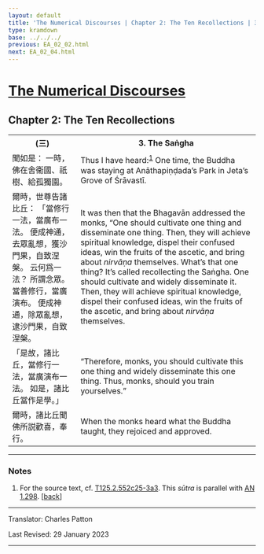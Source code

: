 ```yaml
---
layout: default
title: 'The Numerical Discourses | Chapter 2: The Ten Recollections | 3. The Saṅgha'
type: kramdown
base: ../../../
previous: EA_02_02.html
next: EA_02_04.html
---
```


<h1><a href='../index.html'>The Numerical Discourses</a></h1>
<h2>Chapter 2: The Ten Recollections</h2>

<table class="trans">
  <th class='ch'>(三)</th>
  <th class='en'>3. The Saṅgha</th>
  <tr>
    <td class='ch' title='T125.2.552c25'>聞如是： 一時，佛在舍衞國、祇樹、給孤獨園。</td>
    <td>Thus I have heard:<sup id="ref1"><a href="#n1">1</a></sup> One time, the Buddha was staying at Anāthapiṇḍada’s Park in Jeta’s Grove of Śrāvastī.</td>
  </tr>
  <tr>
    <td class='ch' title='T125.2.552c26'>爾時，世尊告諸比丘： 「當修行一法，當廣布一法。 便成神通，去眾亂想，獲沙門果，自致涅槃。 云何爲一法？ 所謂念眾。 當善修行，當廣演布。 便成神通，除眾亂想，逮沙門果，自致涅槃。</td>
    <td>It was then that the Bhagavān addressed the monks, “One should cultivate one thing and disseminate one thing. Then, they will achieve spiritual knowledge, dispel their confused ideas, win the fruits of the ascetic, and bring about <em>nirvāṇa</em> themselves. What’s that one thing? It’s called recollecting the Saṅgha. One should cultivate and widely disseminate it. Then, they will achieve spiritual knowledge, dispel their confused ideas, win the fruits of the ascetic, and bring about <em>nirvāṇa</em> themselves.</td>
  </tr>
  <tr>
    <td class='ch' title='T125.2.553a1'>「是故，諸比丘，當修行一法，當廣演布一法。 如是，諸比丘當作是學。」</td>
    <td>“Therefore, monks, you should cultivate this one thing and widely disseminate this one thing. Thus, monks, should you train yourselves.”</td>
  </tr>
  <tr>
    <td class='ch' title='T125.2.553a2'>爾時，諸比丘聞佛所説歡喜，奉行。</td>
    <td>When the monks heard what the Buddha taught, they rejoiced and approved.</td>
  </tr>
</table>

<hr/>

<h3 id="notes">Notes</h3>

<ol class="notes-list">
<li id="n1"><p>For the source text, cf. <a href="https://cbetaonline.dila.edu.tw/zh/T02n0125_p0552c25" target="_blank">T125.2.552c25-3a3</a>. This <em>sūtra</em> is parallel with <a href="https://suttacentral.net/an1.296-305" target="_blank">AN 1.298</a>. [<a href="#ref1">back</a>]</p></li>
</ol>
<hr/>

<p class="translator">Translator: Charles Patton</p>
<p class='revised'>Last Revised: 29 January 2023</p>

<hr/>